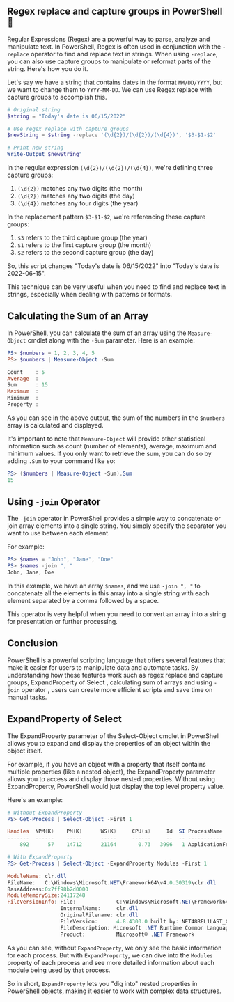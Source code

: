## Regex replace and capture groups in PowerShell 🌿

Regular Expressions (Regex) are a powerful way to parse, analyze and manipulate text. In PowerShell, Regex is often used in conjunction with the `-replace` operator to find and replace text in strings. When using `-replace`, you can also use capture groups to manipulate or reformat parts of the string. Here's how you do it.

Let's say we have a string that contains dates in the format `MM/DD/YYYY`, but we want to change them to `YYYY-MM-DD`. We can use Regex replace with capture groups to accomplish this.

```powershell
# Original string
$string = "Today's date is 06/15/2022"

# Use regex replace with capture groups
$newString = $string -replace '(\d{2})/(\d{2})/(\d{4})', '$3-$1-$2'

# Print new string
Write-Output $newString"
```

In the regular expression `(\d{2})/(\d{2})/(\d{4})`, we're defining three capture groups:

1. `(\d{2})` matches any two digits (the month)
2. `(\d{2})` matches any two digits (the day)
3. `(\d{4})` matches any four digits (the year)

In the replacement pattern `$3-$1-$2`, we're referencing these capture groups:

1. `$3` refers to the third capture group (the year)
2. `$1` refers to the first capture group (the month)
3. `$2` refers to the second capture group (the day)

So, this script changes "Today's date is 06/15/2022" into "Today's date is 2022-06-15".

This technique can be very useful when you need to find and replace text in strings, especially when dealing with patterns or formats. 

## Calculating the Sum of an Array

In PowerShell, you can calculate the sum of an array using the `Measure-Object` cmdlet along with the `-Sum` parameter. Here is an example:

```powershell
PS> $numbers = 1, 2, 3, 4, 5
PS> $numbers | Measure-Object -Sum

Count    : 5
Average  :
Sum      : 15
Maximum  :
Minimum  :
Property :
```

As you can see in the above output, the sum of the numbers in the `$numbers` array is calculated and displayed.

It's important to note that `Measure-Object` will provide other statistical information such as count (number of elements), average, maximum and minimum values. If you only want to retrieve the sum, you can do so by adding `.Sum` to your command like so:

```powershell
PS> ($numbers | Measure-Object -Sum).Sum
15
```

## Using `-join` Operator

The `-join` operator in PowerShell provides a simple way to concatenate or join array elements into a single string. You simply specify the separator you want to use between each element. 

For example:

```powershell
PS> $names = "John", "Jane", "Doe"
PS> $names -join ", "
John, Jane, Doe
```

In this example, we have an array `$names`, and we use `-join ", "` to concatenate all the elements in this array into a single string with each element separated by a comma followed by a space.

This operator is very helpful when you need to convert an array into a string for presentation or further processing.

## Conclusion

PowerShell is a powerful scripting language that offers several features that make it easier for users to manipulate data and automate tasks. By understanding how these features work such as regex replace and capture groups, ExpandProperty of Select , calculating sum of arrays and using `-join` operator , users can create more efficient scripts and save time on manual tasks.

## ExpandProperty of Select


The ExpandProperty parameter of the Select-Object cmdlet in PowerShell allows you to expand and display the properties of an object within the object itself.

For example, if you have an object with a property that itself contains multiple properties (like a nested object), the ExpandProperty parameter allows you to access and display those nested properties. Without using ExpandProperty, PowerShell would just display the top level property value.

Here's an example:

```powershell
# Without ExpandProperty
PS> Get-Process | Select-Object -First 1

Handles  NPM(K)    PM(K)      WS(K)     CPU(s)     Id  SI ProcessName
-------  ------    -----      -----     ------     --  -- -----------
    892      57    14712      21164       0.73   3996   1 ApplicationFrameHost

# With ExpandProperty
PS> Get-Process | Select-Object -ExpandProperty Modules -First 1

ModuleName: clr.dll
FileName:   C:\Windows\Microsoft.NET\Framework64\v4.0.30319\clr.dll
BaseAddress:0x7ff98b2d0000
ModuleMemorySize:24117248
FileVersionInfo: File:             C:\Windows\Microsoft.NET\Framework64\v4.0.30319\clr.dll
                 InternalName:     clr.dll
                 OriginalFilename: clr.dll
                 FileVersion:      4.8.4300.0 built by: NET48REL1LAST_C 
                 FileDescription: Microsoft .NET Runtime Common Language Runtime - WorkStation 
                 Product:          Microsoft® .NET Framework 
```

As you can see, without `ExpandProperty`, we only see the basic information for each process. But with `ExpandProperty`, we can dive into the `Modules` property of each process and see more detailed information about each module being used by that process.

So in short, `ExpandProperty` lets you "dig into" nested properties in PowerShell objects, making it easier to work with complex data structures.